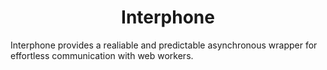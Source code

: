 # <span style="display: block; text-align: center;">Interphone</span>

Interphone provides a realiable and predictable asynchronous wrapper for effortless communication with web workers.
